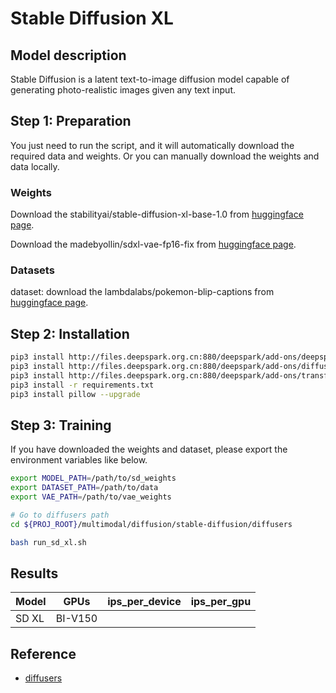 # Stable Diffusion XL

## Model description

Stable Diffusion is a latent text-to-image diffusion model capable of generating photo-realistic images given any text input.

## Step 1: Preparation

You just need to run the script, and it will automatically download the required data and weights. Or you can manually download the weights and data locally.

### Weights

Download the stabilityai/stable-diffusion-xl-base-1.0 from [huggingface page](https://huggingface.co/stabilityai/stable-diffusion-xl-base-1.0).

Download the madebyollin/sdxl-vae-fp16-fix from [huggingface page](https://huggingface.co/madebyollin/sdxl-vae-fp16-fix).

### Datasets

dataset: download the lambdalabs/pokemon-blip-captions  from [huggingface page](https://huggingface.co/datasets/lambdalabs/pokemon-blip-captions).

## Step 2: Installation

```bash
pip3 install http://files.deepspark.org.cn:880/deepspark/add-ons/deepspeed-0.14.3+corex.20240718020249-cp310-cp310-linux_x86_64.whl
pip3 install http://files.deepspark.org.cn:880/deepspark/add-ons/diffusers-0.22.0-py3-none-any.whl
pip3 install http://files.deepspark.org.cn:880/deepspark/add-ons/transformers-4.38.1-py3-none-any.whl
pip3 install -r requirements.txt
pip3 install pillow --upgrade
```

## Step 3: Training

If you have downloaded the weights and dataset, please export the environment variables like below.

```bash
export MODEL_PATH=/path/to/sd_weights
export DATASET_PATH=/path/to/data
export VAE_PATH=/path/to/vae_weights
```

```bash
# Go to diffusers path
cd ${PROJ_ROOT}/multimodal/diffusion/stable-diffusion/diffusers

bash run_sd_xl.sh
```

## Results

| Model | GPUs    | ips_per_device | ips_per_gpu |
| ----- | ------- | -------------- | ----------- |
| SD XL | BI-V150 |                |             |

## Reference

- [diffusers](https://github.com/huggingface/diffusers)
